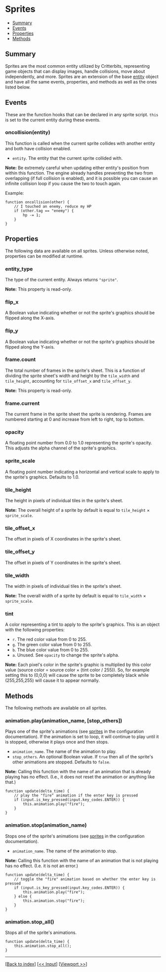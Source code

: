 # Sprites

* [Summary](#summary)
* [Events](#events)
* [Properties](#properties)
* [Methods](#methods)

## Summary

Sprites are the most common entity utilized by Critterbits, representing game objects that can display images, handle collisions, move about independently, and more. Sprites are an extension of the base [entity](entities.md) object and have all the same events, properties, and methods as well as the ones listed below.

## Events

These are the function hooks that can be declared in any sprite script. `this` is set to the current entity during these events.

### oncollision(entity)

This function is called when the current sprite collides with another entity and both have collision enabled.

* `entity`. The entity that the current sprite collided with.

**Note:** Be extremely careful when updating either entity's position from within this function. The engine already handles preventing the two from overlapping (if full collision is enabled), and it is possible you can cause an infinite collision loop if you cause the two to touch again.

Example:

```
function oncollision(other) {
    // I touched an enemy, reduce my HP
    if (other.tag == "enemy") {
        hp -= 1;
    }
}
```

## Properties

The following data are available on all sprites. Unless otherwise noted, properties can be modified at runtime.

### entity_type

The type of the current entity. Always returns `"sprite"`.

**Note:** This property is read-only.

### flip_x

A Boolean value indicating whether or not the sprite's graphics should be flipped along the X-axis.

### flip_y

A Boolean value indicating whether or not the sprite's graphics should be flipped along the Y-axis.

### frame.count

The total number of frames in the sprite's sheet. This is a function of dividing the sprite sheet's width and height by the `tile_width` and `tile_height`, accounting for `tile_offset_x` and `tile_offset_y`.

**Note:** This property is read-only.

### frame.current

The current frame in the sprite sheet the sprite is rendering. Frames are numbered starting at 0 and increase from left to right, top to bottom.

### opacity

A floating point number from 0.0 to 1.0 representing the sprite's opacity. This adjusts the alpha channel of the sprite's graphics.

### sprite_scale

A floating point number indicating a horizontal and vertical scale to apply to the sprite's graphics. Defaults to 1.0.

### tile_height

The height in pixels of individual tiles in the sprite's sheet.

**Note:** The overall height of a sprite by default is equal to `tile_height` × `sprite_scale`.

### tile_offset_x

The offset in pixels of X coordinates in the sprite's sheet.

### tile_offset_y

The offset in pixels of Y coordinates in the sprite's sheet.

### tile_width

The width in pixels of individual tiles in the sprite's sheet.

**Note:** The overall width of a sprite by default is equal to `tile_width` × `sprite_scale`.

### tint

A color representing a tint to apply to the sprite's graphics. This is an object with the following properties:

* `r`. The red color value from 0 to 255.
* `g`. The green color value from 0 to 255.
* `b`. The blue color value from 0 to 255.
* `a`. Unused. See `opacity` to change the sprite's alpha.

**Note:** Each pixel's color in the sprite's graphic is multiplied by this color value (source color = source color × (tint color / 255)). So, for example setting this to (0,0,0) will cause the sprite to be completely black while (255,255,255) will cause it to appear normally.

## Methods

The following methods are available on all sprites.

### animation.play(animation_name, [stop_others])

Plays one of the sprite's animations (see [sprites](../config/sprites.md) in the configuration documentation). If the animation is set to loop, it will continue to play until it is stopped, otherwise it plays once and then stops.

* `animation_name`. The name of the animation to play.
* `stop_others`. An optional Boolean value. If `true` then all of the sprite's other animations are stopped. Defaults to `false`.

**Note:** Calling this function with the name of an animation that is already playing has no effect. (I.e., it does not reset the animation or anything like that.)

```
function update(delta_time) {
    // play the "fire" animation if the enter key is pressed
    if (input.is_key_pressed(input.key_codes.ENTER)) {
        this.animation.play("fire");
    }
}
```

### animation.stop(animation_name)

Stops one of the sprite's animations (see [sprites](../config/sprites.md) in the configuration documentation).

* `animation_name`. The name of the animation to stop.

**Note:** Calling this function with the name of an animation that is not playing has no effect. (I.e. it is not an error.)

```
function update(delta_time) {
    // toggle the "fire" animation based on whether the enter key is pressed
    if (input.is_key_pressed(input.key_codes.ENTER)) {
        this.animation.play("fire");
    } else {
        this.animation.stop("fire");
    }
}
```

### animation.stop_all()

Stops all of the sprite's animations.

```
function update(delta_time) {
    this.animation.stop_all();
}
```

***
[[Back to index](../index.md)] [[<< Input](input.md)] [[Viewport >>](viewport.md)]